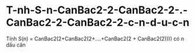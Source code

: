 # T-nh-S-n-CanBac2-2-CanBac2-2-.-CanBac2-2-CanBac2-2-c-n-d-u-c-n
Tính S(n) = CanBac2(2+CanBac2(2+….+CanBac2(2 + CanBac2(2)))) có n dấu căn
